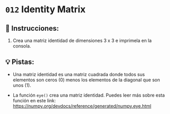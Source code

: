 # `012` Identity Matrix

## 📝 Instrucciones:

1. Crea una matriz identidad de dimensiones 3 x 3 e imprimela en la consola.

## 💡 Pistas:

+ Una matriz identidad es una matriz cuadrada donde todos sus elementos son ceros (0) menos los elementos de la diagonal que son unos (1).

+ La función `eye()` crea una matriz identidad. Puedes leer más sobre esta función en este link: https://numpy.org/devdocs/reference/generated/numpy.eye.html
